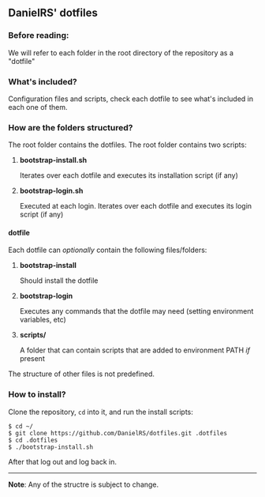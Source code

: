 ## DanielRS' dotfiles

### Before reading:

We will refer to each folder in the root directory of the repository as a "dotfile"

### What's included?

Configuration files and scripts, check each dotfile to see what's included in each one of them.

### How are the folders structured?

The root folder contains the dotfiles. The root folder contains two scripts:

1. **bootstrap-install.sh**

	Iterates over each dotfile and executes its installation script (if any)

2. **bootstrap-login.sh**

	Executed at each login. Iterates over each dotfile and executes its login script (if any)

#### dotfile

Each dotfile can *optionally* contain the following files/folders:

1. **bootstrap-install**

	Should install the dotfile

2. **bootstrap-login**

	Executes any commands that the dotfile may need (setting environment variables, etc)

3. **scripts/**

	A folder that can contain scripts that are added to environment PATH *if* present

The structure of other files is not predefined.

### How to install?

Clone the repository, `cd` into it, and run the install scripts:

```
$ cd ~/
$ git clone https://github.com/DanielRS/dotfiles.git .dotfiles
$ cd .dotfiles
$ ./bootstrap-install.sh
```

After that log out and log back in.

---

**Note**: Any of the structre is subject to change.
